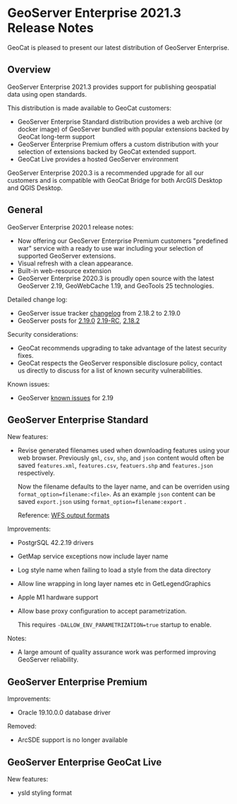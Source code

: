 GeoServer Enterprise 2021.3 Release Notes
=========================================

GeoCat is pleased to present our latest distribution of GeoServer Enterprise.

Overview
--------

GeoServer Enterprise 2021.3 provides support for publishing geospatial data using open standards.

This distribution is made available to GeoCat customers:

* GeoServer Enterprise Standard distribution provides a web archive (or docker image) of GeoServer bundled with popular extensions backed by GeoCat long-term support
* GeoServer Enterprise Premium offers a custom distribution with your selection of extensions backed by GeoCat extended support.
* GeoCat Live provides a hosted GeoServer environment

GeoServer Enterprise 2020.3 is a recommended upgrade for all our customers and is compatible with GeoCat Bridge for both ArcGIS Desktop and QGIS Desktop.

General
-------

GeoServer Enterprise 2020.1 release notes:

* Now offering our GeoServer Enterprise Premium customers "predefined war" service with a ready to use war including your selection of supported GeoServer extensions.
* Visual refresh with a clean appearance.
* Built-in web-resource extension
* GeoServer Enterprise 2020.3 is proudly open source with the latest GeoServer 2.19, GeoWebCache 1.19, and GeoTools 25 technologies. 

Detailed change log:

* GeoServer issue tracker [changelog](https://osgeo-org.atlassian.net/browse/GEOS-9955?jql=project%20%3D%20GEOS%20AND%20fixVersion%20in%20(2.19-RC%2C2.19.0)%20AND%20fixVersion%20not%20in%20(2.18.0%2C%202.18.1)%20AND%20status%20not%20in%20(Open)%20ORDER%20BY%20issuetype%20DESC) from 2.18.2 to 2.19.0
* GeoServer posts for [2.19.0](http://geoserver.org/announcements/2021/03/22/geoserver-2-19-0-released.html) [2.19-RC](http://geoserver.org/announcements/2021/03/04/geoserver-2-19-rc-released.html), [2.18.2](http://geoserver.org/announcements/2021/01/20/geoserver-2-18-2-released.html)

Security considerations:

* GeoCat recommends upgrading to take advantage of the latest security fixes.
* GeoCat respects the GeoServer responsible disclosure policy, contact us directly to discuss for a list of known security vulnerabilities. 

Known issues:

* GeoServer [known issues](https://osgeo-org.atlassian.net/browse/GEOS-9982?jql=project%20%3D%20GEOS%20AND%20NOT(%20%20affectedVersion%20is%20EMPTY)%20AND%20affectedVersion%20%3C%3D%202.19.0%20%20AND%20fixVersion%20%3C%3D%202.19.0%20AND%20affectedVersion%20%3E%3D%202.19.0) for 2.19

GeoServer Enterprise Standard
-----------------------------

New features:

* Revise generated filenames used when downloading features using your web browser. Previously `gml`, `csv`, `shp`, and `json` content would often be saved `features.xml`, `features.csv`, `featuers.shp` and `features.json` respectively.
  
  Now the filename defaults to the layer name, and can be overriden using `format_option=filename:<file>`. As an example `json` content can be saved `export.json` using `format_option=filename:export` .

  Reference: [WFS output formats](file:///Users/jgarnett/java/geocat/geoserver-enterprise/docs/build/2021/services/wfs/outputformats.html)

Improvements:

* PostgrSQL 42.2.19 drivers

* GetMap service exceptions now include layer name

* Log style name when failing to load a style from the data directory

* Allow line wrapping in long layer names etc in GetLegendGraphics

* Apple M1 hardware support

* Allow base proxy configuration to accept parametrization. 
  
  This requires `-DALLOW_ENV_PARAMETRIZATION=true` startup to enable.

Notes:
  
* A large amount of quality assurance work was performed improving GeoServer reliability.

GeoServer Enterprise Premium
----------------------------

Improvements:

* Oracle 19.10.0.0 database driver

Removed:

* ArcSDE support is no longer available

GeoServer Enterprise GeoCat Live
--------------------------------

New features:

* ysld styling format